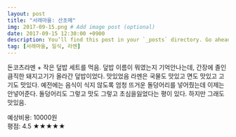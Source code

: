 ```yaml
---
layout: post
title: "서래마을: 산초메"
img: 2017-09-15.png # Add image post (optional)
date: 2017-09-15 12:30:00 +0900
description: You’ll find this post in your `_posts` directory. Go ahead and edit it and re-build the site to see your changes. # Add post description (optional)
tag: [서래마을, 일식, 라멘]
---
```

돈코츠라멘 + 작은 덮밥 세트를 먹음. 덮밥 이름이 뭐였는지 기억안나는데, 간장에 졸인 큼직한 돼지고기가 올라간 덮밥이었다. 맛있었음
라멘은 국물도 맛있고 면도 맛있고 고기도 맛있다. 예전에는 음식이 식지 않도록 엄청 뜨거운 돌덩어리를 넣어줬는데 이제는 안넣어준다. 돌덩어리도 그렇고 맛도 그렇고 초심을잃었다는 평이 있다. 하지만 그래도 맛있음.

예상비용: 10000원 <br>
평점: 4.5 &#9733;&#9733;&#9733;&#9733;&#9733;
